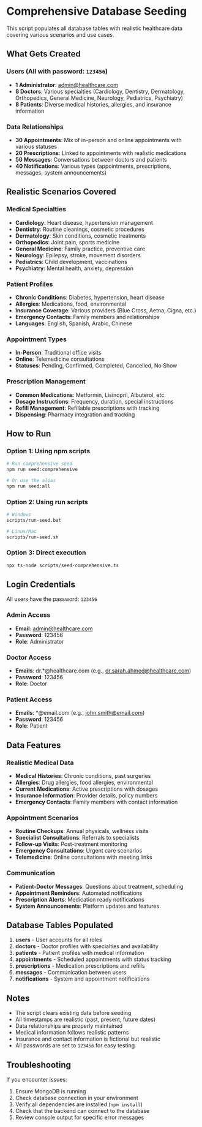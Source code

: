# Comprehensive Database Seeding

This script populates all database tables with realistic healthcare data covering various scenarios and use cases.

## What Gets Created

### Users (All with password: `123456`)
- **1 Administrator**: admin@healthcare.com
- **8 Doctors**: Various specialties (Cardiology, Dentistry, Dermatology, Orthopedics, General Medicine, Neurology, Pediatrics, Psychiatry)
- **8 Patients**: Diverse medical histories, allergies, and insurance information

### Data Relationships
- **30 Appointments**: Mix of in-person and online appointments with various statuses
- **20 Prescriptions**: Linked to appointments with realistic medications
- **50 Messages**: Conversations between doctors and patients
- **40 Notifications**: Various types (appointments, prescriptions, messages, system announcements)

## Realistic Scenarios Covered

### Medical Specialties
- **Cardiology**: Heart disease, hypertension management
- **Dentistry**: Routine cleanings, cosmetic procedures
- **Dermatology**: Skin conditions, cosmetic treatments
- **Orthopedics**: Joint pain, sports medicine
- **General Medicine**: Family practice, preventive care
- **Neurology**: Epilepsy, stroke, movement disorders
- **Pediatrics**: Child development, vaccinations
- **Psychiatry**: Mental health, anxiety, depression

### Patient Profiles
- **Chronic Conditions**: Diabetes, hypertension, heart disease
- **Allergies**: Medications, food, environmental
- **Insurance Coverage**: Various providers (Blue Cross, Aetna, Cigna, etc.)
- **Emergency Contacts**: Family members and relationships
- **Languages**: English, Spanish, Arabic, Chinese

### Appointment Types
- **In-Person**: Traditional office visits
- **Online**: Telemedicine consultations
- **Statuses**: Pending, Confirmed, Completed, Cancelled, No Show

### Prescription Management
- **Common Medications**: Metformin, Lisinopril, Albuterol, etc.
- **Dosage Instructions**: Frequency, duration, special instructions
- **Refill Management**: Refillable prescriptions with tracking
- **Dispensing**: Pharmacy integration and tracking

## How to Run

### Option 1: Using npm scripts
```bash
# Run comprehensive seed
npm run seed:comprehensive

# Or use the alias
npm run seed:all
```

### Option 2: Using run scripts
```bash
# Windows
scripts/run-seed.bat

# Linux/Mac
scripts/run-seed.sh
```

### Option 3: Direct execution
```bash
npx ts-node scripts/seed-comprehensive.ts
```

## Login Credentials

All users have the password: `123456`

### Admin Access
- **Email**: admin@healthcare.com
- **Password**: 123456
- **Role**: Administrator

### Doctor Access
- **Emails**: dr.*@healthcare.com (e.g., dr.sarah.ahmed@healthcare.com)
- **Password**: 123456
- **Role**: Doctor

### Patient Access
- **Emails**: *@email.com (e.g., john.smith@email.com)
- **Password**: 123456
- **Role**: Patient

## Data Features

### Realistic Medical Data
- **Medical Histories**: Chronic conditions, past surgeries
- **Allergies**: Drug allergies, food allergies, environmental
- **Current Medications**: Active prescriptions with dosages
- **Insurance Information**: Provider details, policy numbers
- **Emergency Contacts**: Family members with contact information

### Appointment Scenarios
- **Routine Checkups**: Annual physicals, wellness visits
- **Specialist Consultations**: Referrals to specialists
- **Follow-up Visits**: Post-treatment monitoring
- **Emergency Consultations**: Urgent care scenarios
- **Telemedicine**: Online consultations with meeting links

### Communication
- **Patient-Doctor Messages**: Questions about treatment, scheduling
- **Appointment Reminders**: Automated notifications
- **Prescription Alerts**: Medication ready notifications
- **System Announcements**: Platform updates and features

## Database Tables Populated

1. **users** - User accounts for all roles
2. **doctors** - Doctor profiles with specialties and availability
3. **patients** - Patient profiles with medical information
4. **appointments** - Scheduled appointments with status tracking
5. **prescriptions** - Medication prescriptions and refills
6. **messages** - Communication between users
7. **notifications** - System and appointment notifications

## Notes

- The script clears existing data before seeding
- All timestamps are realistic (past, present, future dates)
- Data relationships are properly maintained
- Medical information follows realistic patterns
- Insurance and contact information is fictional but realistic
- All passwords are set to `123456` for easy testing

## Troubleshooting

If you encounter issues:
1. Ensure MongoDB is running
2. Check database connection in your environment
3. Verify all dependencies are installed (`npm install`)
4. Check that the backend can connect to the database
5. Review console output for specific error messages
